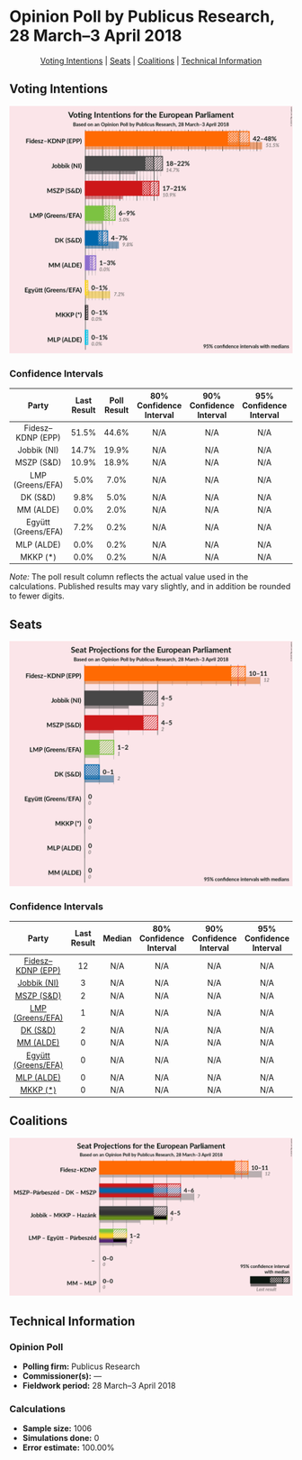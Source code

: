 # Opinion Poll by Publicus Research, 28 March–3 April 2018

<p align="center"><a href="#voting-intentions">Voting Intentions</a> | <a href="#seats">Seats</a> | <a href="#coalitions">Coalitions</a> | <a href="#technical-information">Technical Information</a></p>

## Voting Intentions

![Graph with voting intentions not yet produced](2018-04-03-PublicusResearch.png "Voting Intentions")

### Confidence Intervals

| Party | Last Result | Poll Result | 80% Confidence Interval | 90% Confidence Interval | 95% Confidence Interval | 99% Confidence Interval |
|:-----:|:-----------:|:-----------:|:-----------------------:|:-----------------------:|:-----------------------:|:-----------------------:|
| Fidesz–KDNP (EPP) | 51.5% | 44.6% | N/A |N/A |N/A |N/A |
| Jobbik (NI) | 14.7% | 19.9% | N/A |N/A |N/A |N/A |
| MSZP (S&D) | 10.9% | 18.9% | N/A |N/A |N/A |N/A |
| LMP (Greens/EFA) | 5.0% | 7.0% | N/A |N/A |N/A |N/A |
| DK (S&D) | 9.8% | 5.0% | N/A |N/A |N/A |N/A |
| MM (ALDE) | 0.0% | 2.0% | N/A |N/A |N/A |N/A |
| Együtt (Greens/EFA) | 7.2% | 0.2% | N/A |N/A |N/A |N/A |
| MLP (ALDE) | 0.0% | 0.2% | N/A |N/A |N/A |N/A |
| MKKP (*) | 0.0% | 0.2% | N/A |N/A |N/A |N/A |

*Note:* The poll result column reflects the actual value used in the calculations. Published results may vary slightly, and in addition be rounded to fewer digits.

## Seats

![Graph with seats not yet produced](2018-04-03-PublicusResearch-seats.png "Seats")

### Confidence Intervals

| Party | Last Result | Median | 80% Confidence Interval | 90% Confidence Interval | 95% Confidence Interval | 99% Confidence Interval |
|:-----:|:-----------:|:------:|:-----------------------:|:-----------------------:|:-----------------------:|:-----------------------:|
| <a href="#fidesz–kdnp-(epp)">Fidesz–KDNP (EPP)</a> | 12 | N/A | N/A |N/A |N/A |N/A |
| <a href="#jobbik-(ni)">Jobbik (NI)</a> | 3 | N/A | N/A |N/A |N/A |N/A |
| <a href="#mszp-(s&d)">MSZP (S&D)</a> | 2 | N/A | N/A |N/A |N/A |N/A |
| <a href="#lmp-(greens/efa)">LMP (Greens/EFA)</a> | 1 | N/A | N/A |N/A |N/A |N/A |
| <a href="#dk-(s&d)">DK (S&D)</a> | 2 | N/A | N/A |N/A |N/A |N/A |
| <a href="#mm-(alde)">MM (ALDE)</a> | 0 | N/A | N/A |N/A |N/A |N/A |
| <a href="#együtt-(greens/efa)">Együtt (Greens/EFA)</a> | 0 | N/A | N/A |N/A |N/A |N/A |
| <a href="#mlp-(alde)">MLP (ALDE)</a> | 0 | N/A | N/A |N/A |N/A |N/A |
| <a href="#mkkp-(*)">MKKP (*)</a> | 0 | N/A | N/A |N/A |N/A |N/A |


## Coalitions

![Graph with coalitions seats not yet produced](2018-04-03-PublicusResearch-coalitions-seats.png "Coalitions Seats")


## Technical Information

### Opinion Poll

+ **Polling firm:** Publicus Research
+ **Commissioner(s):** —
+ **Fieldwork period:** 28 March–3 April 2018

### Calculations

+ **Sample size:** 1006
+ **Simulations done:** 0
+ **Error estimate:** 100.00%


